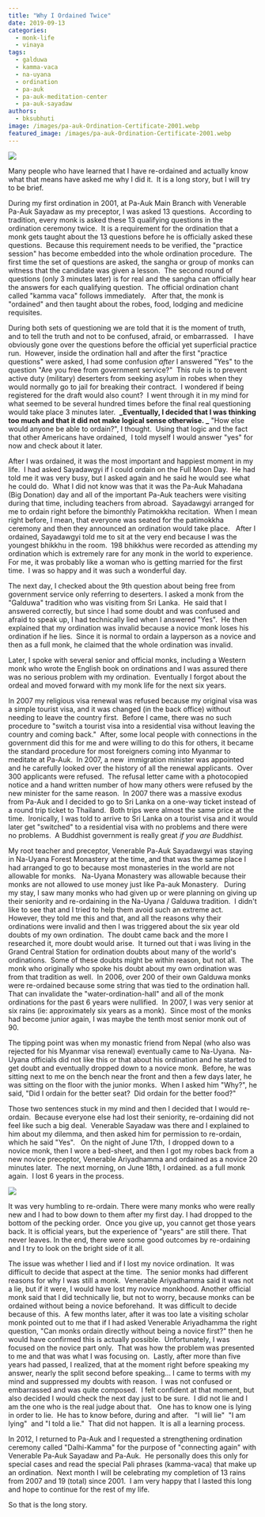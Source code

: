 ```yaml
---
title: "Why I Ordained Twice"
date: 2019-09-13
categories: 
  - monk-life
  - vinaya
tags: 
  - galduwa
  - kamma-vaca
  - na-uyana
  - ordination
  - pa-auk
  - pa-auk-meditation-center
  - pa-auk-sayadaw
authors: 
  - bksubhuti
image: /images/pa-auk-Ordination-Certificate-2001.webp
featured_image: /images/pa-auk-Ordination-Certificate-2001.webp
---
```


![](/images/pa-auk-Ordination-Certificate-2001.webp)

Many people who have learned that I have re-ordained and actually know what that means have asked me why I did it.  It is a long story, but I will try to be brief. 

During my first ordination in 2001, at Pa-Auk Main Branch with Venerable Pa-Auk Sayadaw as my preceptor, I was asked 13 questions.  According to tradition, every monk is asked these 13 qualifying questions in the ordination ceremony twice.  It is a requirement for the ordination that a monk gets taught about the 13 questions before he is officially asked these questions.  Because this requirement needs to be verified, the "practice session" has become embedded into the whole ordination procedure.  The first time the set of questions are asked, the sangha or group of monks can witness that the candidate was given a lesson.  The second round of questions (only 3 minutes later) is for real and the sangha can officially hear the answers for each qualifying question.  The official ordination chant called "kamma vaca" follows immediately.   After that, the monk is "ordained" and then taught about the robes, food, lodging and medicine requisites.

During both sets of questioning we are told that it is the moment of truth, and to tell the truth and not to be confused, afraid, or embarrassed.   I have obviously gone over the questions before the official yet superficial practice run.  However, inside the ordination hall and after the first "practice questions" were asked, I had some confusion _after_ I answered "Yes" to the question "Are you free from government service?"  This rule is to prevent active duty (military) deserters from seeking asylum in robes when they would normally go to jail for breaking their contract.  I wondered if being registered for the draft would also count?  I went through it in my mind for what seemed to be several hundred times before the final real questioning would take place 3 minutes later.  **_Eventually, I decided that I was thinking too much and that it did not make logical sense otherwise. _** "How else would anyone be able to ordain?", I thought.  Using that logic and the fact that other Americans have ordained,  I told myself I would answer "yes" for now and check about it later.

After I was ordained, it was the most important and happiest moment in my life.  I had asked Sayadawgyi if I could ordain on the Full Moon Day.  He had told me it was very busy, but I asked again and he said he would see what he could do.  What I did not know was that it was the Pa-Auk Mahadana (Big Donation) day and all of the important Pa-Auk teachers were visiting during that time, including teachers from abroad.  Sayadawgyi arranged for me to ordain right before the bimonthly Patimokkha recitation.  When I mean right before, I mean, that everyone was seated for the patimokkha ceremony and then they announced an ordination would take place.   After I ordained, Sayadawgyi told me to sit at the very end because I was the youngest bhikkhu in the room.  198 bhikkhus were recorded as attending my ordination which is extremely rare for any monk in the world to experience.  For me, it was probably like a woman who is getting married for the first time.  I was so happy and it was such a wonderful day. 

The next day, I checked about the 9th question about being free from government service only referring to deserters. I asked a monk from the "Galduwa" tradition who was visiting from Sri Lanka.  He said that I answered correctly, but since I had some doubt and was confused and afraid to speak up, I had technically lied when I answered "Yes".  He then explained that my ordination was invalid because a novice monk loses his ordination if he lies.  Since it is normal to ordain a layperson as a novice and then as a full monk, he claimed that the whole ordination was invalid.

Later, I spoke with several senior and official monks, including a Western monk who wrote the English book on ordinations and I was assured there was no serious problem with my ordination.  Eventually I forgot about the ordeal and moved forward with my monk life for the next six years.

In 2007 my religious visa renewal was refused because my original visa was a simple tourist visa, and it was changed (in the back office) without needing to leave the country first.  Before I came, there was no such procedure to "switch a tourist visa into a residential visa without leaving the country and coming back."  After, some local people with connections in the government did this for me and were willing to do this for others, it became the standard procedure for most foreigners coming into Myanmar to meditate at Pa-Auk.  In 2007, a new  immigration minister was appointed and he carefully looked over the history of all the renewal applicants.  Over 300 applicants were refused.  The refusal letter came with a photocopied notice and a hand written number of how many others were refused by the new minister for the same reason.  In 2007 there was a massive exodus from Pa-Auk and I decided to go to Sri Lanka on a one-way ticket instead of a round trip ticket to Thailand.  Both trips were almost the same price at the time.  Ironically, I was told to arrive to Sri Lanka on a tourist visa and it would later get "switched" to a residential visa with no problems and there were no problems.  A Buddhist government is really great _if you are Buddhist._ 

My root teacher and preceptor, Venerable Pa-Auk Sayadawgyi was staying in Na-Uyana Forest Monastery at the time, and that was the same place I had arranged to go to because most monasteries in the world are not allowable for monks.   Na-Uyana Monastery was allowable because their monks are not allowed to use money just like Pa-auk Monastery.   During my stay, I saw many monks who had given up or were planning on giving up their seniority and re-ordaining in the Na-Uyana / Galduwa tradition.  I didn't like to see that and I tried to help them avoid such an extreme act.  However, they told me this and that, and all the reasons why their ordinations were invalid and then I was triggered about the six year old doubts of my own ordination.  The doubt came back and the more I researched it, more doubt would arise.  It turned out that i was living in the Grand Central Station for ordination doubts about many of the world's ordinations.  Some of these doubts might be within reason, but not all.  The monk who originally who spoke his doubt about my own ordination was from that tradition as well.  In 2006, over 200 of their own Galduwa monks were re-ordained because some string that was tied to the ordination hall.  That can invalidate the "water-ordination-hall" and all of the monk ordinations for the past 6 years were nullified.  In 2007, I was very senior at six rains (ie: approximately six years as a monk).  Since most of the monks had become junior again, I was maybe the tenth most senior monk out of 90.

The tipping point was when my monastic friend from Nepal (who also was rejected for his Myanmar visa renewal) eventually came to Na-Uyana.  Na-Uyana officials did not like this or that about his ordination and he started to get doubt and eventually dropped down to a novice monk.  Before, he was sitting next to me on the bench near the front and then a few days later, he was sitting on the floor with the junior monks.  When I asked him "Why?", he said, "Did I ordain for the better seat?  Did ordain for the better food?" 

Those two sentences stuck in my mind and then I decided that I would re-ordain.  Because everyone else had lost their seniority, re-ordaining did not feel like such a big deal.  Venerable Sayadaw was there and I explained to him about my dilemma, and then asked him for permission to re-ordain, which he said "Yes".   On the night of June 17th,  I dropped down to a novice monk, then I wore a bed-sheet, and then I got my robes back from a new novice preceptor, Venerable Ariyadhamma and ordained as a novice 20 minutes later.  The next morning, on June 18th, I ordained. as a full monk again.  I lost 6 years in the process.  

![](/images/Ordination-Certificate-Yellow-2007-e1569827183396.webp)

It was very humbling to re-ordain. There were many monks who were really new and I had to bow down to them after my first day. I had dropped to the bottom of the pecking order.  Once you give up, you cannot get those years back. It is official years, but the experience of "years" are still there. That never leaves. In the end, there were some good outcomes by re-ordaining and I try to look on the bright side of it all.

The issue was whether I lied and if I lost my novice ordination.  It was difficult to decide that aspect at the time.  The senior monks had different reasons for why I was still a monk.  Venerable Ariyadhamma said it was not a lie, but if it were, I would have lost my novice monkhood. Another official monk said that I did technically lie, but not to worry, because monks can be ordained without being a novice beforehand.  It was difficult to decide because of this.  A few months later, after it was too late a visiting scholar monk pointed out to me that if I had asked Venerable Ariyadhamma the right question, "Can monks ordain directly without being a novice first?" then he would have confirmed this is actually possible.  Unfortunately, I was focused on the novice part only.  That was how the problem was presented to me and that was what I was focusing on.  Lastly, after more than five years had passed, I realized, that at the moment right before speaking my answer, nearly the split second before speaking... I came to terms with my mind and suppressed my doubts with reason.  I was not confused or embarrassed and was quite composed.  I felt confident at that moment, but also decided I would check the next day just to be sure.  I did not lie and I am the one who is the real judge about that.   One has to know one is lying in order to lie.  He has to know before, during and after.   "I will lie"  "I am lying"  and "I told a lie."  That did not happen.  It is all a learning process.

In 2012, I returned to Pa-Auk and I requested a strengthening ordination ceremony called "Dalhi-Kamma" for the purpose of "connecting again" with Venerable Pa-Auk Sayadaw and Pa-Auk.  He personally does this only for special cases and read the special Pali phrases (kamma-vaca) that make up an ordination.  Next month I will be celebrating my completion of 13 rains from 2007 and 19 (total) since 2001.  I am very happy that I lasted this long and hope to continue for the rest of my life.

So that is the long story.